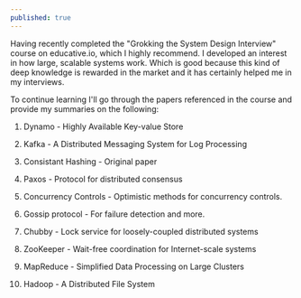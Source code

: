 ```yaml
---
published: true
---
```

Having recently completed the "Grokking the System Design Interview" course on educative.io, which I highly recommend. I developed an interest in how large, scalable systems work. Which is good because this kind of deep knowledge is rewarded in the market and it has certainly helped me in my interviews.

To continue learning I'll go through the papers referenced in the course and provide my summaries on the following:

1. Dynamo - Highly Available Key-value Store

2. Kafka - A Distributed Messaging System for Log Processing

3. Consistant Hashing - Original paper

4. Paxos - Protocol for distributed consensus

5. Concurrency Controls - Optimistic methods for concurrency controls.

6. Gossip protocol - For failure detection and more.

7. Chubby - Lock service for loosely-coupled distributed systems

8. ZooKeeper - Wait-free coordination for Internet-scale systems

9. MapReduce - Simplified Data Processing on Large Clusters

10. Hadoop - A Distributed File System
